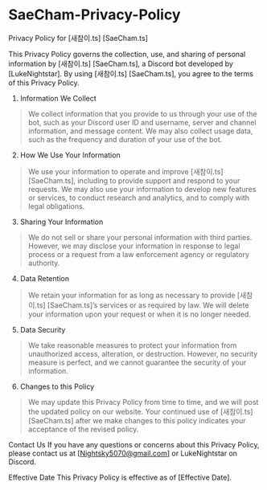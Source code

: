 # SaeCham-Privacy-Policy

Privacy Policy for [새참이.ts] [SaeCham.ts]

This Privacy Policy governs the collection, use, and sharing of personal information by [새참이.ts] [SaeCham.ts], a Discord bot developed by [LukeNightstar]. By using [새참이.ts] [SaeCham.ts], you agree to the terms of this Privacy Policy.

1. Information We Collect
> We collect information that you provide to us through your use of the bot, such as your Discord user ID and username, server and channel information, and message content. We may also collect usage data, such as the frequency and duration of your use of the bot.

2. How We Use Your Information
> We use your information to operate and improve [새참이.ts] [SaeCham.ts], including to provide support and respond to your requests. We may also use your information to develop new features or services, to conduct research and analytics, and to comply with legal obligations.

3. Sharing Your Information
> We do not sell or share your personal information with third parties. However, we may disclose your information in response to legal process or a request from a law enforcement agency or regulatory authority.

4. Data Retention
> We retain your information for as long as necessary to provide [새참이.ts] [SaeCham.ts]’s services or as required by law. We will delete your information upon your request or when it is no longer needed.

5. Data Security
> We take reasonable measures to protect your information from unauthorized access, alteration, or destruction. However, no security measure is perfect, and we cannot guarantee the security of your information.

6. Changes to this Policy
> We may update this Privacy Policy from time to time, and we will post the updated policy on our website. Your continued use of [새참이.ts] [SaeCham.ts] after we make changes to this policy indicates your acceptance of the revised policy.

Contact Us
If you have any questions or concerns about this Privacy Policy, please contact us at [Nightsky5070@gmail.com] or LukeNightstar on Discord.

Effective Date
This Privacy Policy is effective as of [Effective Date].
